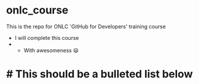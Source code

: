 # onlc_course
This is the repo for ONLC 'GitHub for Developers' training course

- I will complete this course
- - With awesomeness :smiley:

# # This should be a bulleted list below
